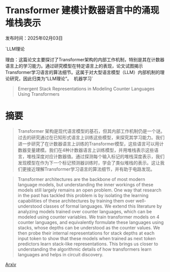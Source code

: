 # Transformer 建模计数器语言中的涌现堆栈表示

发布时间：2025年02月03日

`LLM理论

理由：这篇论文主要探讨了Transformer架构的内部工作机制，特别是其在计数器语言上的学习能力。通过研究模型在特定语言上的表现，论文试图揭示Transformer学习语言的算法细节。这属于对大型语言模型（LLM）内部机制的理论研究，因此归类为“LLM理论”。` `机器学习`

> Emergent Stack Representations in Modeling Counter Languages Using Transformers

# 摘要

> Transformer 架构是现代语言模型的基石，但其内部工作机制仍是一个谜。过去的研究通过在已知形式语言上训练这些模型，来探究其学习能力。我们进一步研究了在计数器语言上训练的Transformer模型，这些语言可以用计数器变量建模。我们在4种计数器语言上训练模型，并用堆栈表示这些语言，堆栈深度对应计数器值。通过探测每个输入标记的堆栈深度表示，我们发现模型在作为下一个标记预测器训练时，学会了类似堆栈的表示。这让我们更接近理解Transformer学习语言的算法细节，并有助于电路发现。

> Transformer architectures are the backbone of most modern language models, but understanding the inner workings of these models still largely remains an open problem. One way that research in the past has tackled this problem is by isolating the learning capabilities of these architectures by training them over well-understood classes of formal languages. We extend this literature by analyzing models trained over counter languages, which can be modeled using counter variables. We train transformer models on 4 counter languages, and equivalently formulate these languages using stacks, whose depths can be understood as the counter values. We then probe their internal representations for stack depths at each input token to show that these models when trained as next token predictors learn stack-like representations. This brings us closer to understanding the algorithmic details of how transformers learn languages and helps in circuit discovery.

[Arxiv](https://arxiv.org/abs/2502.01432)